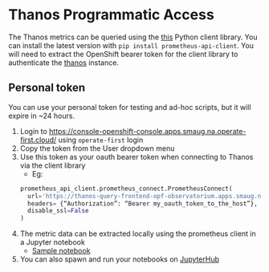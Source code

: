 # Thanos Programmatic Access

The Thanos metrics can be queried using the [this][1] Python client library.
You can install the latest version with `pip install prometheus-api-client`.
You will need to extract the OpenShift bearer token for the client library to authenticate the [thanos][2] instance.

## Personal token

You can use your personal token for testing and ad-hoc scripts, but it will expire in ~24 hours.

1. Login to https://console-openshift-console.apps.smaug.na.operate-first.cloud/ using `operate-first` login
2. Copy the token from the User dropdown menu
3. Use this token as your oauth bearer token when connecting to Thanos via the client library
   * Eg:
   ```python
   prometheus_api_client.prometheus_connect.PrometheusConnect(
     url='https://thanos-query-frontend-opf-observatorium.apps.smaug.na.operate-first.cloud',
     headers= {“Authorization”: “Bearer my_oauth_token_to_the_host”},
     disable_ssl=False
   )
   ```
4. The metric data can be extracted locally using the prometheus client in a Jupyter notebook
   * [Sample notebook][3]
5. You can also spawn and run your notebooks on [JupyterHub][4]

[1]: https://prometheus-api-client-python.readthedocs.io/
[2]: https://thanos-query-frontend-opf-observatorium.apps.smaug.na.operate-first.cloud/
[3]: https://github.com/aicoe-aiops/time-series/blob/master/notebooks/ts-1-fetching-metrics.ipynb
[4]: https://jupyterhub-opf-jupyterhub.apps.smaug.na.operate-first.cloud/
